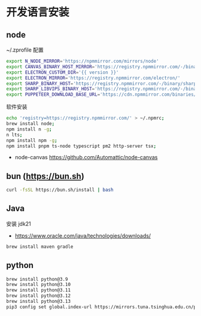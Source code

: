 # 开发语言安装

## node

~/.zprofile 配置

```sh
export N_NODE_MIRROR='https://npmmirror.com/mirrors/node'
export CANVAS_BINARY_HOST_MIRROR='https://registry.npmmirror.com/-/binary/canvas/'
export ELECTRON_CUSTOM_DIR='{{ version }}'
export ELECTRON_MIRROR='https://registry.npmmirror.com/electron/'
export SHARP_BINARY_HOST='https://registry.npmmirror.com/-/binary/sharp/'
export SHARP_LIBVIPS_BINARY_HOST='https://registry.npmmirror.com/-/binary/sharp-libvips/'
export PUPPETEER_DOWNLOAD_BASE_URL='https://cdn.npmmirror.com/binaries/chrome-for-testing'
```

软件安装

```sh
echo 'registry=https://registry.npmmirror.com/' > ~/.npmrc;
brew install node;
npm install n -g;
n lts;
npm install npm -g;
npm install pnpm ts-node typescript pm2 http-server tsx;
```

- node-canvas https://github.com/Automattic/node-canvas

## bun (https://bun.sh)

```sh
curl -fsSL https://bun.sh/install | bash
```

## Java

安装 jdk21

- https://www.oracle.com/java/technologies/downloads/

```sh
brew install maven gradle
```

## python

```sh
brew install python@3.9
brew install python@3.10
brew install python@3.11
brew install python@3.12
brew install python@3.13
pip3 config set global.index-url https://mirrors.tuna.tsinghua.edu.cn/pypi/web/simple
```
